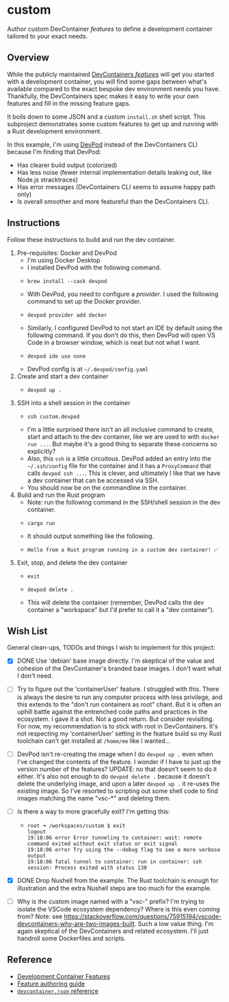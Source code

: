 # custom

Author custom DevContainer *features* to define a development container tailored to your exact needs.


## Overview

While the publicly maintained [DevContainers *features*][dev-containers-features] will get you started with a development container, you will find some gaps between what's available compared to the exact bespoke dev environment needs you have. Thankfully, the DevContainers spec makes it easy to write your own features and fill in the missing feature gaps.

It boils down to some JSON and a custom `install.sh` shell script. This subproject demonstrates some custom features to get up and running with a Rust development environment.

In this example, I'm using [DevPod][devpod] instead of the DevContainers CLI because I'm finding that DevPod:

* Has clearer build output (colorized)
* Has less noise (fewer internal implementation details leaking out, like Node.js stracktraces)
* Has error messages (DevContainers CLI seems to assume happy path only)
* Is overall smoother and more featureful than the DevContainers CLI.  


## Instructions

Follow these instructions to build and run the dev container.

1. Pre-requisites: Docker and DevPod
   * I'm using Docker Desktop
   * I installed DevPod with the following command.
   * ```shell
     brew install --cask devpod
     ```
   * With DevPod, you need to configure a *provider*. I used the following command to set up the Docker provider.
   * ```shell
     devpod provider add docker
     ```
   * Similarly, I configured DevPod to not start an IDE by default using the following command. If you don't do this, then DevPod will open VS Code in a browser window, which is neat but not what I want.
   * ```shell
     devpod ide use none
     ```
   * DevPod config is at `~/.devpod/config.yaml`
2. Create and start a dev container
   * ```shell
     devpod up .
     ```
3. SSH into a shell session in the container
   * ```shell
     ssh custom.devpod
     ```
   * I'm a little surprised there isn't an all inclusive command to create, start and attach to the dev container, like we are used to with `docker run ...`. But maybe it's a good thing to separate these concerns so explicitly?
   * Also, this `ssh` is a little circuitous. DevPod added an entry into the `~/.ssh/config` file for the container and it has a `ProxyCommand` that calls `devpod ssh ...`. This is clever, and ultimately I like that we have a dev container that can be accessed via SSH.
   * You should now be on the commandline in the container.
4. Build and run the Rust program
   * Note: run the following command in the SSH/shell session in the dev container.
   * ```shell
     cargo run
     ```
   * It should output something like the following.
   * ```
     Hello from a Rust program running in a custom dev container! ✅
     ```
5. Exit, stop, and delete the dev container
   * ```shell
     exit
     ``` 
   * ```shell
     devpod delete .
     ```
   * This will delete the container (remember, DevPod calls the dev container a "workspace" but I'd prefer to call it a "dev container").


## Wish List

General clean-ups, TODOs and things I wish to implement for this project:

- [x] DONE Use 'debian' base image directly. I'm skeptical of the value and cohesion of the DevContainer's branded base images. I don't want what I don't need.
- [ ] Try to figure out the 'containerUser' feature. I struggled with this. There is always the desire to run any computer process with less privilege, and this extends to the "don't run containers as root" chant. But it is often an uphill battle against the entrenched code paths and practices in the ecosystem. I gave it a shot. Not a good return. But consider revisiting. For now, my recommendation is to stick with root in DevContainers. It's not respecting my 'containerUser' setting in the feature build so my Rust toolchain can't get installed at `/home/me` like I wanted...
- [ ] DevPod isn't re-creating the image when I do `devpod up .` even when I've changed the contents of the feature. I wonder if I have to just up the version number of the features? UPDATE: no that doesn't seem to do it either. It's also not enough to do `devpod delete .` because it doesn't delete the underlying image, and upon a later `devpod up .` it re-uses the existing image. So I've resorted to scripting out some shell code to find images matching the name "vsc-*" and deleting them.
- [ ] Is there a way to more gracefully exit? I'm getting this:
  - ```text
    root ➜ /workspaces/custom $ exit
    logout
    19:18:06 error Error tunneling to container: wait: remote command exited without exit status or exit signal
    19:18:06 error Try using the --debug flag to see a more verbose output
    19:18:06 fatal tunnel to container: run in container: ssh session: Process exited with status 130
    ```
- [x] DONE Drop Nushell from the example. The Rust toolchain is enough for illustration and the extra Nushell steps are too much for the example.
- [ ] Why is the custom image named with a "vsc-" prefix? I'm trying to isolate the VSCode ecosystem dependency? Where is this even coming from? Note: see <https://stackoverflow.com/questions/75915194/vscode-devcontainers-why-are-two-images-built>. Such a low value thing. I'm again skeptical of the DevContainers and related ecosystem. I'll just handroll some Dockerfiles and scripts.  


## Reference

* [Development Container Features](https://containers.dev/features)
* [Feature authoring guide](https://containers.dev/implementors/features/)
* [`devcontainer.json` reference](https://containers.dev/implementors/json_reference/)

[dev-containers-features]: https://containers.dev/features
[devpod]: https://github.com/loft-sh/devpod
